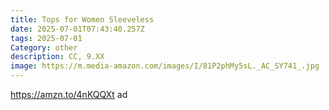 ```yaml
---
title: Tops for Women Sleeveless
date: 2025-07-01T07:43:40.257Z
tags: 2025-07-01
Category: other
description: CC, 9.XX
image: https://m.media-amazon.com/images/I/81P2phMy5sL._AC_SY741_.jpg
---
```

https://amzn.to/4nKQQXt  ad